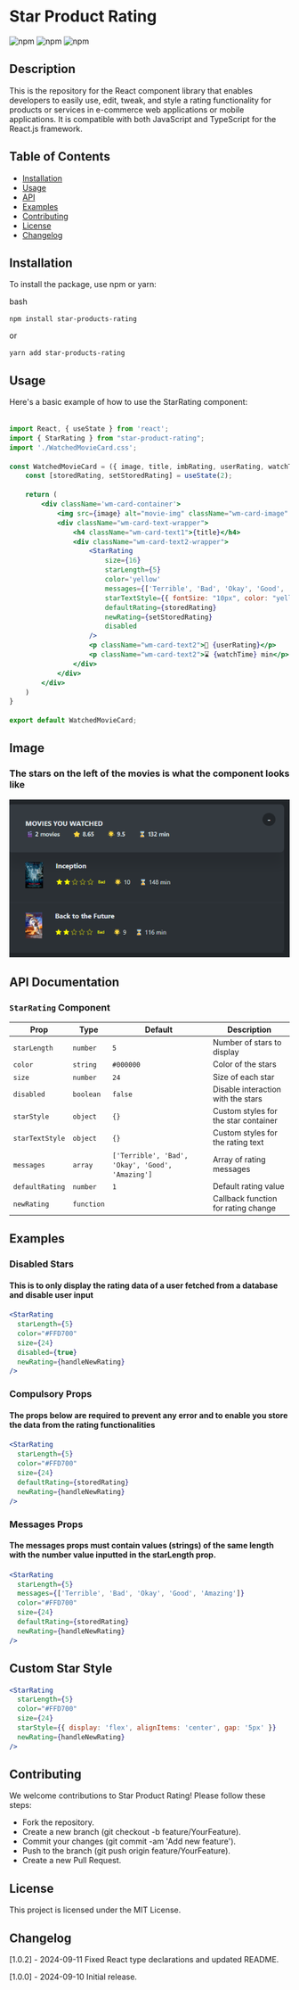 # Star Product Rating

![npm](https://img.shields.io/badge/npm-version-one) ![npm](https://img.shields.io/badge/react-javascript-ts) ![npm](https://img.shields.io/badge/react--typescript-javascript)

## Description

This is the repository for the React component library that enables developers to easily use, edit, tweak, and style a rating functionality for products or services in e-commerce web applications or mobile applications. It is compatible with both JavaScript and TypeScript for the React.js framework.

## Table of Contents

- [Installation](#installation)
- [Usage](#usage)
- [API](#api-documentation)
- [Examples](#examples)
- [Contributing](#contributing)
- [License](#license)
- [Changelog](#changelog)

## Installation

To install the package, use npm or yarn:

bash
```
npm install star-products-rating
```
or 
```
yarn add star-products-rating
```
## Usage
Here's a basic example of how to use the StarRating component:

``` jsx

import React, { useState } from 'react';
import { StarRating } from "star-product-rating";
import './WatchedMovieCard.css';

const WatchedMovieCard = ({ image, title, imbRating, userRating, watchTime }) => {
    const [storedRating, setStoredRating] = useState(2);

    return (
        <div className='wm-card-container'>
            <img src={image} alt="movie-img" className="wm-card-image" />
            <div className="wm-card-text-wrapper">
                <h4 className="wm-card-text1">{title}</h4>
                <div className="wm-card-text2-wrapper">
                    <StarRating 
                        size={16} 
                        starLength={5} 
                        color='yellow' 
                        messages={['Terrible', 'Bad', 'Okay', 'Good', 'Amazing']}  
                        starTextStyle={{ fontSize: "10px", color: "yellow" }} 
                        defaultRating={storedRating} 
                        newRating={setStoredRating} 
                        disabled 
                    />
                    <p className="wm-card-text2">🌟 {userRating}</p>
                    <p className="wm-card-text2">⌛ {watchTime} min</p>
                </div>
            </div>
        </div>
    )
}

export default WatchedMovieCard;

```

## Image 
### The stars on the left of the movies is what the component looks like
![Star Product Rating](public/assets/image.png)




## API Documentation

### `StarRating` Component

| Prop           | Type      | Default    | Description                             |
|----------------|-----------|------------|-----------------------------------------|
| `starLength`   | `number`   | `5`        | Number of stars to display              |
| `color`        | `string`   | `#000000`  | Color of the stars                      |
| `size`         | `number`   | `24`       | Size of each star                       |
| `disabled`     | `boolean`  | `false`    | Disable interaction with the stars      |
| `starStyle`    | `object`   | `{}`       | Custom styles for the star container    |
| `starTextStyle`| `object`   | `{}`       | Custom styles for the rating text       |
| `messages`     | `array`    | `['Terrible', 'Bad', 'Okay', 'Good', 'Amazing']` | Array of rating messages         |
| `defaultRating`| `number`   | `1`        | Default rating value                   |
| `newRating`    | `function` |           | Callback function for rating change     |




## Examples
### Disabled Stars
#### This is to only display the rating data of a user fetched from a database and disable user input

```jsx
<StarRating
  starLength={5}
  color="#FFD700"
  size={24}
  disabled={true}
  newRating={handleNewRating}
/>
```

### Compulsory Props
#### The props below are required to prevent any error and to enable you store the data from the rating functionalities

```jsx
<StarRating
  starLength={5}
  color="#FFD700"
  size={24}
  defaultRating={storedRating} 
  newRating={handleNewRating}
/>
```

### Messages Props
#### The messages props must contain values (strings) of the same length with the number value inputted in the starLength prop.

```jsx
<StarRating
  starLength={5}
  messages={['Terrible', 'Bad', 'Okay', 'Good', 'Amazing']}
  color="#FFD700"
  size={24}
  defaultRating={storedRating} 
  newRating={handleNewRating}
/>
```


## Custom Star Style

``` jsx
<StarRating
  starLength={5}
  color="#FFD700"
  size={24}
  starStyle={{ display: 'flex', alignItems: 'center', gap: '5px' }}
  newRating={handleNewRating}
/>
```

## Contributing
We welcome contributions to Star Product Rating! Please follow these steps:

- Fork the repository.
- Create a new branch (git checkout -b feature/YourFeature).
- Commit your changes (git commit -am 'Add new feature').
- Push to the branch (git push origin feature/YourFeature).
- Create a new Pull Request.

## License
This project is licensed under the MIT License.

## Changelog
[1.0.2] - 2024-09-11
Fixed React type declarations and updated README.

[1.0.0] - 2024-09-10
Initial release.


